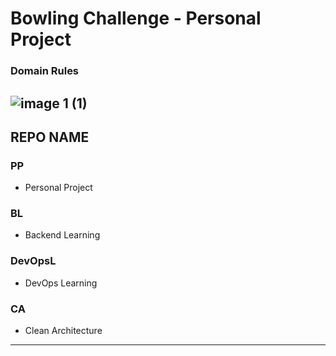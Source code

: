 # Bowling Challenge - Personal Project  

### Domain Rules

![image 1 (1)](https://user-images.githubusercontent.com/114420790/201217071-4fac7d68-ed54-4b41-a32e-857052025324.png)
----

## REPO NAME  

### **PP**  
+ Personal Project  
  
### **BL**  
+ Backend Learning  
  
### **DevOpsL**  
+ DevOps Learning  
  
### **CA**  
+  Clean Architecture  
  
----
